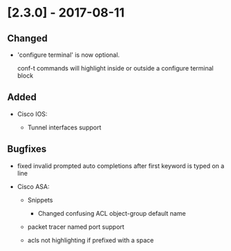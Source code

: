 # [2.3.0] - 2017-08-11

## Changed

- 'configure terminal' is now optional.
    
    conf-t commands will highlight inside or outside a configure terminal block

## Added

- Cisco IOS:
    
    -   Tunnel interfaces support

## Bugfixes

- fixed invalid prompted auto completions after first keyword is typed on a line

- Cisco ASA:

    - Snippets
      
        - Changed confusing ACL object-group default name

    - packet tracer named port support

    - acls not highlighting if prefixed with a space